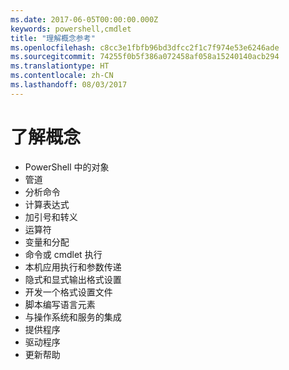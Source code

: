 ```yaml
---
ms.date: 2017-06-05T00:00:00.000Z
keywords: powershell,cmdlet
title: "理解概念参考"
ms.openlocfilehash: c8cc3e1fbfb96bd3dfcc2f1c7f974e53e6246ade
ms.sourcegitcommit: 74255f0b5f386a072458af058a15240140acb294
ms.translationtype: HT
ms.contentlocale: zh-CN
ms.lasthandoff: 08/03/2017
---
```

# <a name="understanding-concepts"></a>了解概念

*  PowerShell 中的对象  
*  管道
*  分析命令
*  计算表达式
*  加引号和转义
*  运算符
*  变量和分配
*  命令或 cmdlet 执行
*  本机应用执行和参数传递
*  隐式和显式输出格式设置
*  开发一个格式设置文件
*  脚本编写语言元素
*  与操作系统和服务的集成
*  提供程序
*  驱动程序
*  更新帮助 

